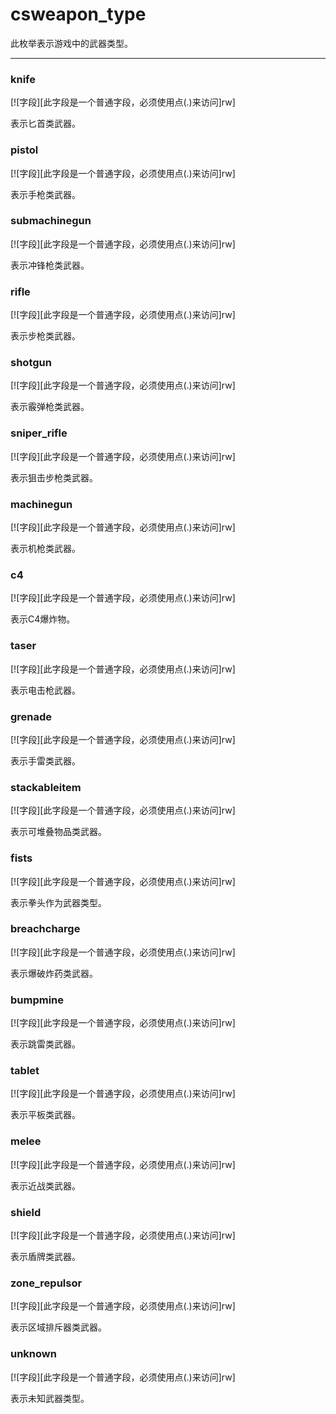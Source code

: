# csweapon_type

此枚举表示游戏中的武器类型。

_________________
### knife

[![字段][此字段是一个普通字段，必须使用点(.)来访问]rw]

表示匕首类武器。

### pistol

[![字段][此字段是一个普通字段，必须使用点(.)来访问]rw]

表示手枪类武器。

### submachinegun

[![字段][此字段是一个普通字段，必须使用点(.)来访问]rw]

表示冲锋枪类武器。

### rifle

[![字段][此字段是一个普通字段，必须使用点(.)来访问]rw]

表示步枪类武器。

### shotgun

[![字段][此字段是一个普通字段，必须使用点(.)来访问]rw]

表示霰弹枪类武器。

### sniper_rifle

[![字段][此字段是一个普通字段，必须使用点(.)来访问]rw]

表示狙击步枪类武器。

### machinegun

[![字段][此字段是一个普通字段，必须使用点(.)来访问]rw]

表示机枪类武器。

### c4

[![字段][此字段是一个普通字段，必须使用点(.)来访问]rw]

表示C4爆炸物。

### taser

[![字段][此字段是一个普通字段，必须使用点(.)来访问]rw]

表示电击枪武器。

### grenade

[![字段][此字段是一个普通字段，必须使用点(.)来访问]rw]

表示手雷类武器。

### stackableitem

[![字段][此字段是一个普通字段，必须使用点(.)来访问]rw]

表示可堆叠物品类武器。

### fists

[![字段][此字段是一个普通字段，必须使用点(.)来访问]rw]

表示拳头作为武器类型。

### breachcharge

[![字段][此字段是一个普通字段，必须使用点(.)来访问]rw]

表示爆破炸药类武器。

### bumpmine

[![字段][此字段是一个普通字段，必须使用点(.)来访问]rw]

表示跳雷类武器。

### tablet

[![字段][此字段是一个普通字段，必须使用点(.)来访问]rw]

表示平板类武器。

### melee

[![字段][此字段是一个普通字段，必须使用点(.)来访问]rw]

表示近战类武器。

### shield

[![字段][此字段是一个普通字段，必须使用点(.)来访问]rw]

表示盾牌类武器。

### zone_repulsor

[![字段][此字段是一个普通字段，必须使用点(.)来访问]rw]

表示区域排斥器类武器。

### unknown

[![字段][此字段是一个普通字段，必须使用点(.)来访问]rw]

表示未知武器类型。